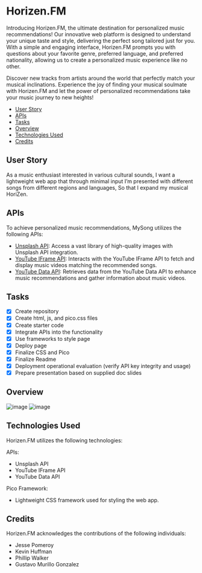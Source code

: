 # Horizen.FM
Introducing Horizen.FM, the ultimate destination for personalized music recommendations! Our innovative web platform is designed to understand your unique taste and style, delivering the perfect song tailored just for you. With a simple and engaging interface, Horizen.FM prompts you with questions about your favorite genre, preferred language, and preferred nationality, allowing us to create a personalized music experience like no other.

Discover new tracks from artists around the world that perfectly match your musical inclinations. Experience the joy of finding your musical soulmate with Horizen.FM and let the power of personalized recommendations take your music journey to new heights!
- [User Story](#user-story)
- [APIs](#apis)
- [Tasks](#tasks)
- [Overview](#overview)
- [Technologies Used](#technologies-used)
- [Credits](#credits)

## User Story

As a music enthusiast interested in various cultural sounds, I want a lightweight web app that through minimal input I’m presented with different songs from different regions and languages, So that I expand my musical HoriZen.

## APIs

To achieve personalized music recommendations, MySong utilizes the following APIs:

- [Unsplash API](https://developer.musixmatch.com/): Access a vast library of high-quality images with Unsplash API integration.
- [YouTube IFrame API](https://developers.google.com/youtube/iframe_api): Interacts with the YouTube IFrame API to fetch and display music videos matching the recommended songs.
- [YouTube Data API](https://developers.google.com/youtube): Retrieves data from the YouTube Data API to enhance music recommendations and gather information about music videos.

## Tasks
- [x] Create repository
- [x] Create html, js, and pico.css files
- [x] Create starter code
- [x] Integrate APIs into the functionality
- [x] Use frameworks to style page
- [x] Deploy page
- [x] Finalize CSS and Pico
- [x] Finalize Readme
- [x] Deployment operational evaluation (verify API key integrity and usage)
- [x] Prepare presentation based on supplied doc slides

## Overview
![image](https://github.com/gustavomg21/Horizen.FM/assets/45185442/b3d69e75-7137-478d-a89e-ffb3e323b58f)
![image](https://github.com/gustavomg21/Horizen.FM/assets/45185442/076eb864-5813-4b3f-bc9d-d0e3a6d87a3c)

## Technologies Used
Horizen.FM utilizes the following technologies:

APIs:
- Unsplash API
- YouTube IFrame API
- YouTube Data API

Pico Framework: 
- Lightweight CSS framework used for styling the web app.

## Credits
Horizen.FM acknowledges the contributions of the following individuals:

- Jesse Pomeroy
- Kevin Huffman
- Phillip Walker
- Gustavo Murillo Gonzalez
